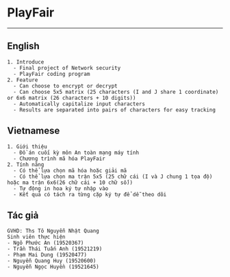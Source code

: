 # PlayFair
***

## English  
    1. Introduce 
      - Final project of Network security  
      - PlayFair coding program
    2. Feature  
      - Can choose to encrypt or decrypt  
      - Can choose 5x5 matrix (25 characters (I and J share 1 coordinate) or 6x6 matrix (26 characters + 10 digits))  
      - Automatically capitalize input characters  
      - Results are separated into pairs of characters for easy tracking  
   
## Vietnamese
    1. Giới thiệu
      - Đồ án cuối kỳ môn An toàn mạng máy tính   
      - Chương trình mã hóa PlayFair
    2. Tính năng  
      - Có thể lựa chọn mã hóa hoặc giải mã  
      - Có thể lựa chọn ma trận 5x5 (25 chữ cái (I và J chung 1 tọa độ) hoặc ma trận 6x6(26 chữ cái + 10 chữ số))  
      - Tự động in hoa ký tự nhập vào  
      - Kết quả có tách ra từng cặp ký tự để dễ theo dõi  
      
## Tác giả  
    GVHD: Ths Tô Nguyễn Nhật Quang
    Sinh viên thực hiện
    - Ngô Phước An (19520367)
    - Trần Thái Tuấn Anh (19521219)
    - Phạm Mai Dung (19520477)
    - Nguyễn Quang Huy (19520600)
    - Nguyễn Ngọc Huyền (19521645)
